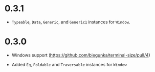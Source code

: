 0.3.1
=====

  * `Typeable`, `Data`, `Generic`, and `Generic1` instances for `Window`.

0.3.0
=====

  * Windows support (https://github.com/biegunka/terminal-size/pull/4)

  * Added `Eq`, `Foldable` and `Traversable` instances for `Window`
